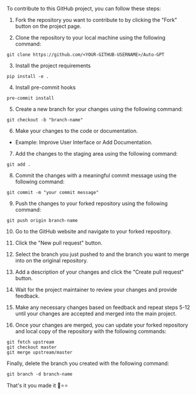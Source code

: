 
To contribute to this GitHub project, you can follow these steps:

1. Fork the repository you want to contribute to by clicking the "Fork" button on the project page.

2. Clone the repository to your local machine using the following command:

```
git clone https://github.com/<YOUR-GITHUB-USERNAME>/Auto-GPT
```
3. Install the project requirements
```
pip install -e .
```
4. Install pre-commit hooks
```
pre-commit install
```
5. Create a new branch for your changes using the following command:

```
git checkout -b "branch-name"
```
6. Make your changes to the code or documentation.
- Example: Improve User Interface or Add Documentation.


7. Add the changes to the staging area using the following command:
```
git add .
```

8. Commit the changes with a meaningful commit message using the following command:
```
git commit -m "your commit message"
```
9. Push the changes to your forked repository using the following command:
```
git push origin branch-name
```
10. Go to the GitHub website and navigate to your forked repository.

11. Click the "New pull request" button.

12. Select the branch you just pushed to and the branch you want to merge into on the original repository.

13. Add a description of your changes and click the "Create pull request" button.

14. Wait for the project maintainer to review your changes and provide feedback.

15. Make any necessary changes based on feedback and repeat steps 5-12 until your changes are accepted and merged into the main project.

16. Once your changes are merged, you can update your forked repository and local copy of the repository with the following commands:

```
git fetch upstream
git checkout master
git merge upstream/master
```
Finally, delete the branch you created with the following command:
```
git branch -d branch-name
```
That's it you made it 🐣⭐⭐
